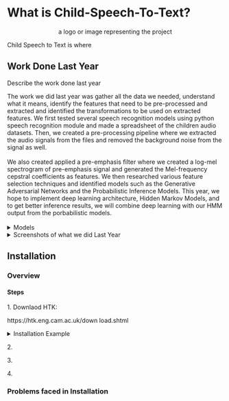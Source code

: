 # What is Child-Speech-To-Text?

<p align="center"><span>a logo or image representing the project</span></p>

<p>Child Speech to Text is where</p>

## Work Done Last Year

<p>Describe the work done last year</p>
The work we did last year was gather all the data we needed, understand what it means, identify the features that need to be pre-processed and extracted and identified the transformations to be used on extracted features. We first tested several speech recognition models using python speech recognition module and made a spreadsheet of the children audio datasets. Then, we created a pre-processing pipeline where we extracted the audio signals from the files and removed the background noise from the signal as well. 
<br />
<br />
We also created applied a pre-emphasis filter where we created a log-mel spectrogram of pre-emphasis signal and generated the Mel-frequency cepstral coefficients as features. We then researched various feature selection techniques and identified models such as the Generative Adversarial Networks and the Probabilistic Inference Models. This year, we hope to implement deep learning architecture, Hidden Markov Models, and to get better inference results, we will combine deep learning with our HMM output from the porbabilistic models. 
<br />
<br />
<details>
<summary>
Models
</summary>

  <p> 1. Probabilistic Inference Model: </p>
  <p>   - Models will be trained on a collection of all the words in each transcription</p>
  <p>   - Model trained specifically for children speech, in the context of children’s books</p>
  <p> 2. Generative Adversarial Network: </p>
  
</details>



<details>
<summary>
  Screenshots of what we did Last Year
</summary>
  <p> Image 1 </p>
  <p> Image 2 </p>
 
</details>


## Installation

### Overview 

#### Steps

<p>1. Downlaod HTK:        </p>
<p>https://htk.eng.cam.ac.uk/down load.shtml</p>
<details>
<summary>
  Installation Example
</summary>
  <p>https://htk.eng.cam.ac.uk/docs/inst-nix.shtml</p>
</details>


<p>2.        </p>
<p>3.        </p>
<p>4.        </p>

### Problems faced in Installation

